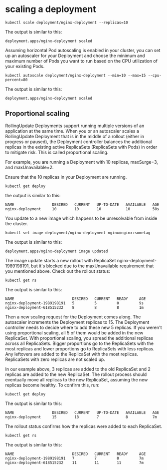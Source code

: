 # scaling a deployment 


    kubectl scale deployment/nginx-deployment --replicas=10

The output is similar to this:

    deployment.apps/nginx-deployment scaled

Assuming horizontal Pod autoscaling is enabled in your cluster, you can set up an autoscaler for your Deployment and choose the minimum and maximum number of Pods you want to run based on the CPU utilization of your existing Pods.

    kubectl autoscale deployment/nginx-deployment --min=10 --max=15 --cpu-percent=80

The output is similar to this:

    deployment.apps/nginx-deployment scaled

## Proportional scaling

RollingUpdate Deployments support running multiple versions of an application at the same time. When you or an autoscaler scales a RollingUpdate Deployment that is in the middle of a rollout (either in progress or paused), the Deployment controller balances the additional replicas in the existing active ReplicaSets (ReplicaSets with Pods) in order to mitigate risk. This is called proportional scaling.

For example, you are running a Deployment with 10 replicas, maxSurge=3, and maxUnavailable=2.

Ensure that the 10 replicas in your Deployment are running.

    kubectl get deploy

the output is similar to this:

    NAME                 DESIRED   CURRENT   UP-TO-DATE   AVAILABLE   AGE
    nginx-deployment     10        10        10           10          50s

You update to a new image which happens to be unresolvable from inside the cluster.

    kubectl set image deployment/nginx-deployment nginx=nginx:sometag

The output is similar to this:

    deployment.apps/nginx-deployment image updated

The image update starts a new rollout with ReplicaSet nginx-deployment-1989198191, but it's blocked due to the maxUnavailable requirement that you mentioned above. Check out the rollout status:

    kubectl get rs

The output is similar to this:

    NAME                          DESIRED   CURRENT   READY     AGE
    nginx-deployment-1989198191   5         5         0         9s
    nginx-deployment-618515232    8         8         8         1m

Then a new scaling request for the Deployment comes along. The autoscaler increments the Deployment replicas to 15. The Deployment controller needs to decide where to add these new 5 replicas. If you weren't using proportional scaling, all 5 of them would be added in the new ReplicaSet. With proportional scaling, you spread the additional replicas across all ReplicaSets. Bigger proportions go to the ReplicaSets with the most replicas and lower proportions go to ReplicaSets with less replicas. Any leftovers are added to the ReplicaSet with the most replicas. ReplicaSets with zero replicas are not scaled up.

In our example above, 3 replicas are added to the old ReplicaSet and 2 replicas are added to the new ReplicaSet. The rollout process should eventually move all replicas to the new ReplicaSet, assuming the new replicas become healthy. To confirm this, run:

    kubectl get deploy

The output is similar to this:

    NAME                 DESIRED   CURRENT   UP-TO-DATE   AVAILABLE   AGE
    nginx-deployment     15        18        7            8           7m

The rollout status confirms how the replicas were added to each ReplicaSet.

    kubectl get rs

The output is similar to this:

    NAME                          DESIRED   CURRENT   READY     AGE
    nginx-deployment-1989198191   7         7         0         7m
    nginx-deployment-618515232    11        11        11        7m
